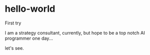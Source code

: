 # hello-world
First try

I am a strategy consultant, currently, but hope to be a top notch AI programmer one day...

let's see.
